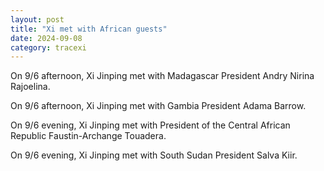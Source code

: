 ```yaml
---
layout: post
title: "Xi met with African guests"
date: 2024-09-08
category: tracexi
---
```


On 9/6 afternoon, Xi Jinping met with Madagascar President Andry Nirina Rajoelina.

On 9/6 afternoon, Xi Jinping met with Gambia President Adama Barrow.

On 9/6 evening, Xi Jinping met with President of the Central African Republic Faustin-Archange Touadera.

On 9/6 evening, Xi Jinping met with South Sudan President Salva Kiir.

